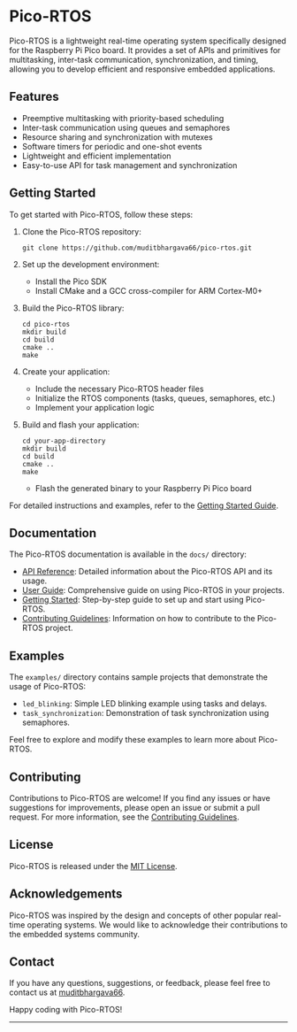 # Pico-RTOS

Pico-RTOS is a lightweight real-time operating system specifically designed for the Raspberry Pi Pico board. It provides a set of APIs and primitives for multitasking, inter-task communication, synchronization, and timing, allowing you to develop efficient and responsive embedded applications.

## Features

- Preemptive multitasking with priority-based scheduling
- Inter-task communication using queues and semaphores
- Resource sharing and synchronization with mutexes
- Software timers for periodic and one-shot events
- Lightweight and efficient implementation
- Easy-to-use API for task management and synchronization

## Getting Started

To get started with Pico-RTOS, follow these steps:

1. Clone the Pico-RTOS repository:
   ```
   git clone https://github.com/muditbhargava66/pico-rtos.git
   ```

2. Set up the development environment:
   - Install the Pico SDK
   - Install CMake and a GCC cross-compiler for ARM Cortex-M0+

3. Build the Pico-RTOS library:
   ```
   cd pico-rtos
   mkdir build
   cd build
   cmake ..
   make
   ```

4. Create your application:
   - Include the necessary Pico-RTOS header files
   - Initialize the RTOS components (tasks, queues, semaphores, etc.)
   - Implement your application logic

5. Build and flash your application:
   ```
   cd your-app-directory
   mkdir build
   cd build
   cmake ..
   make
   ```
   - Flash the generated binary to your Raspberry Pi Pico board

For detailed instructions and examples, refer to the [Getting Started Guide](docs/getting_started.md).

## Documentation

The Pico-RTOS documentation is available in the `docs/` directory:

- [API Reference](docs/api_reference.md): Detailed information about the Pico-RTOS API and its usage.
- [User Guide](docs/user_guide.md): Comprehensive guide on using Pico-RTOS in your projects.
- [Getting Started](docs/getting_started.md): Step-by-step guide to set up and start using Pico-RTOS.
- [Contributing Guidelines](docs/contributing.md): Information on how to contribute to the Pico-RTOS project.

## Examples

The `examples/` directory contains sample projects that demonstrate the usage of Pico-RTOS:

- `led_blinking`: Simple LED blinking example using tasks and delays.
- `task_synchronization`: Demonstration of task synchronization using semaphores.

Feel free to explore and modify these examples to learn more about Pico-RTOS.

## Contributing

Contributions to Pico-RTOS are welcome! If you find any issues or have suggestions for improvements, please open an issue or submit a pull request. For more information, see the [Contributing Guidelines](docs/contributing.md).

## License

Pico-RTOS is released under the [MIT License](LICENSE).

## Acknowledgements

Pico-RTOS was inspired by the design and concepts of other popular real-time operating systems. We would like to acknowledge their contributions to the embedded systems community.

## Contact

If you have any questions, suggestions, or feedback, please feel free to contact us at [muditbhargava66](https://github.com/muditbhargava66).

Happy coding with Pico-RTOS!

---